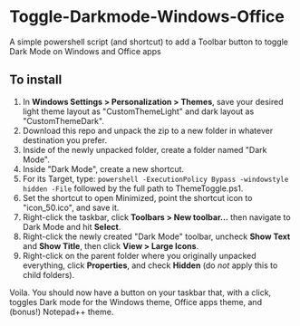 # Toggle-Darkmode-Windows-Office
A simple powershell script (and shortcut) to add a Toolbar button to toggle Dark Mode on Windows and Office apps


## To install
1. In **Windows Settings > Personalization > Themes**, save your desired light theme layout as "CustomThemeLight" and dark layout as "CustomThemeDark".
2. Download this repo and unpack the zip to a new folder in whatever destination you prefer.
3. Inside of the newly unpacked folder, create a folder named "Dark Mode".
4. Inside "Dark Mode", create a new shortcut.
5. For its Target, type: `powershell -ExecutionPolicy Bypass -windowstyle hidden -File` followed by the full path to ThemeToggle.ps1.
6. Set the shortcut to open Minimized, point the shortcut icon to "icon_50.ico", and save it.
7. Right-click the taskbar, click **Toolbars > New toolbar...** then navigate to Dark Mode and hit **Select**.
8. Right-click the newly created "Dark Mode" toolbar, uncheck **Show Text** and **Show Title**, then click **View > Large Icons**.
9. Right-click on the parent folder where you originally unpacked everything, click **Properties**, and check **Hidden** (do _not_ apply this to child folders).

Voila. You should now have a button on your taskbar that, with a click, toggles Dark mode for the Windows theme, Office apps theme, and (bonus!) Notepad++ theme.
